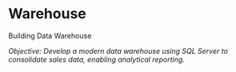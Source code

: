 # Warehouse

Building Data Warehouse

*Objective: Develop a modern data warehouse using SQL Server to consolidate sales data, enabling analytical reporting.*
